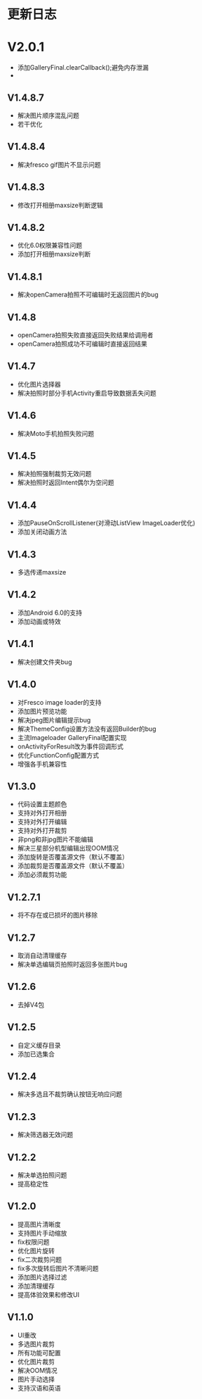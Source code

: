 # 更新日志
# V2.0.1
*  添加GalleryFinal.clearCallback();避免内存泄漏
*

## V1.4.8.7
* 解决图片顺序混乱问题
* 若干优化

## V1.4.8.4
* 解决fresco gif图片不显示问题

## V1.4.8.3
* 修改打开相册maxsize判断逻辑

## V1.4.8.2
* 优化6.0权限兼容性问题
* 添加打开相册maxsize判断

## V1.4.8.1
* 解决openCamera拍照不可编辑时无返回图片的bug

## V1.4.8
* openCamera拍照失败直接返回失败结果给调用者
* openCamera拍照成功不可编辑时直接返回结果

## V1.4.7
* 优化图片选择器
* 解决拍照时部分手机Activity重启导致数据丢失问题

## V1.4.6
* 解决Moto手机拍照失败问题

## V1.4.5
* 解决拍照强制裁剪无效问题
* 解决拍照时返回Intent偶尔为空问题

## V1.4.4
* 添加PauseOnScrollListener(对滑动ListView ImageLoader优化)
* 添加关闭动画方法

## V1.4.3
* 多选传递maxsize

## V1.4.2
* 添加Android 6.0的支持
* 添加动画或特效

## V1.4.1
* 解决创建文件夹bug

## V1.4.0
* 对Fresco image loader的支持
* 添加图片预览功能
* 解决jpeg图片编辑提示bug
* 解决ThemeConfig设置方法没有返回Builder的bug
* 主流Imageloader GalleryFinal配置实现
* onActivityForResult改为事件回调形式
* 优化FunctionConfig配置方式
* 增强各手机兼容性

## V1.3.0
* 代码设置主题颜色
* 支持对外打开相册
* 支持对外打开编辑
* 支持对外打开裁剪
* 非png和非jpg图片不能编辑
* 解决三星部分机型编辑出现OOM情况
* 添加旋转是否覆盖源文件（默认不覆盖）
* 添加裁剪是否覆盖源文件（默认不覆盖）
* 添加必须裁剪功能

## V1.2.7.1
* 将不存在或已损坏的图片移除

## V1.2.7	
* 取消自动清理缓存
* 解决单选编辑页拍照时返回多张图片bug

## V1.2.6
* 去掉V4包

## V1.2.5
* 自定义缓存目录
* 添加已选集合

## V1.2.4
* 解决多选且不裁剪确认按钮无响应问题

## V1.2.3
* 解决筛选器无效问题

## V1.2.2
* 解决单选拍照问题
* 提高稳定性

## V1.2.0
* 提高图片清晰度
* 支持图片手动缩放
* fix权限问题
* 优化图片旋转
* fix二次裁剪问题
* fix多次旋转后图片不清晰问题
* 添加图片选择过滤
* 添加清理缓存
* 提高体验效果和修改UI

## V1.1.0
* UI重改
* 多选图片裁剪
* 所有功能可配置
* 优化图片裁剪
* 解决OOM情况
* 图片手动选择
* 支持汉语和英语